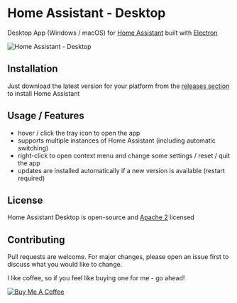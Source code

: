 # Home Assistant - Desktop

Desktop App (Windows / macOS) for [Home Assistant](https://www.home-assistant.io/) built with [Electron](https://www.electronjs.org)

![Home Assistant - Desktop](https://raw.githubusercontent.com/mrvnklm/homeassistant-desktop/master/media/screenshot.png)

## Installation

Just download the latest version for your platform from the [releases section](https://github.com/mrvnklm/homeassistant-desktop/releases) to install Home Assistant

## Usage / Features

- hover / click the tray icon to open the app
- supports multiple instances of Home Assistant (including automatic switching)
- right-click to open context menu and change some settings / reset / quit the app
- updates are installed automatically if a new version is available (restart required)

## License

Home Assistant Desktop is open-source and [Apache 2](https://choosealicense.com/licenses/apache-2.0/) licensed

## Contributing

Pull requests are welcome. For major changes, please open an issue first to discuss what you would like to change.

I like coffee, so if you feel like buying one for me - go ahead!

<a href="https://www.buymeacoffee.com/mrvnk" target="_blank"><img alt="Buy Me A Coffee" src="https://www.buymeacoffee.com/assets/img/custom_images/yellow_img.png" style="height: auto !important; width: auto !important;" /></a>

